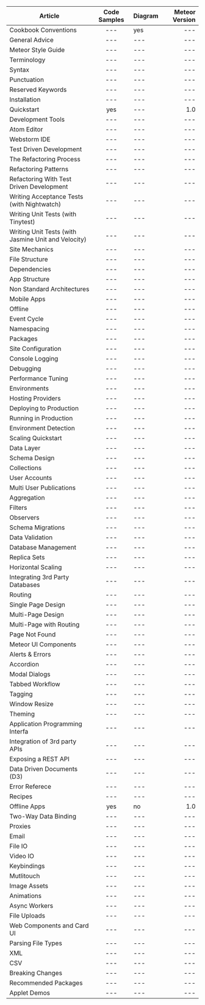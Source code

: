 
| Article       | Code Samples     |  Diagram        | Meteor Version |
| ------------- |:----------------:| ----------------|---------------:|
| Cookbook Conventions | --- | yes |  --- | 
| General Advice | --- | --- |  --- | 
| Meteor Style Guide | --- | --- |  --- | 
| Terminology | --- | --- |  --- | 
| Syntax | --- | --- |  --- | 
| Punctuation | --- | --- |  --- | 
| Reserved Keywords | --- | --- |  --- | 
| Installation | --- | --- |  --- | 
| Quickstart | yes | --- |  1.0 | 
| Development Tools | --- | --- |  --- | 
| Atom Editor | --- | --- |  --- | 
| Webstorm IDE | --- | --- |  --- | 
| Test Driven Development | --- | --- |  --- | 
| The Refactoring Process | --- | --- |  --- | 
| Refactoring Patterns | --- | --- |  --- | 
| Refactoring With Test Driven Development | --- | --- |  --- | 
| Writing Acceptance Tests (with Nightwatch) | --- | --- |  --- | 
| Writing Unit Tests (with Tinytest) | --- | --- |  --- | 
| Writing Unit Tests (with Jasmine Unit and Velocity) | --- | --- |  --- | 
| Site Mechanics | --- | --- |  --- | 
| File Structure | --- | --- |  --- | 
| Dependencies | --- | --- |  --- | 
| App Structure | --- | --- |  --- | 
| Non Standard Architectures | --- | --- |  --- |  
| Mobile Apps | --- | --- |  --- | 
| Offline | --- | --- | --- | 
| Event Cycle | --- | --- |  --- | 
| Namespacing | --- | --- |  --- | 
| Packages | --- | --- |  --- | 
| Site Configuration | --- | --- |  --- | 
| Console Logging | --- | --- |  --- | 
| Debugging | --- | --- |  --- | 
| Performance Tuning | --- | --- |  --- | 
| Environments | --- | --- | --- | 
| Hosting Providers | --- | --- |  --- | 
| Deploying to Production | --- | --- | --- | 
| Running in Production | --- | --- |  --- | 
| Environment Detection | --- | --- |  --- | 
| Scaling Quickstart | --- | --- |  --- | 
| Data Layer | --- | --- |  --- | 
| Schema Design | --- | --- |  --- | 
| Collections | --- | --- |  --- | 
| User Accounts | --- | --- |  --- | 
| Multi User Publications | --- | --- |  --- | 
| Aggregation | --- | --- |  --- | 
| Filters | --- | --- |  --- | 
| Observers | --- | --- |  --- | 
| Schema Migrations | --- | --- |  --- | 
| Data Validation | --- | --- |  --- | 
| Database Management | --- | --- |  --- | 
| Replica Sets | --- | --- |  --- | 
| Horizontal Scaling | --- | --- |  --- | 
| Integrating 3rd Party Databases | --- | --- | --- | 
| Routing | --- | --- | --- | 
| Single Page Design | --- | --- |  --- | 
| Multi-Page Design | --- | --- |  --- | 
| Multi-Page with Routing | --- | --- |  --- | 
| Page Not Found | --- | --- |  --- | 
| Meteor UI Components | --- | --- |  --- | 
| Alerts & Errors | --- | --- |  --- | 
| Accordion | --- | --- |  --- | 
| Modal Dialogs | --- | --- |  --- | 
| Tabbed Workflow | --- | --- |  --- | 
| Tagging | --- | --- |  --- | 
| Window Resize | --- | --- |  --- | 
| Theming | --- | --- |  --- | 
| Application Programming Interfa | --- | --- |  --- | 
| Integration of 3rd party APIs | --- | --- |  --- | 
| Exposing a REST API | --- | --- |  --- | 
| Data Driven Documents (D3) | --- | --- |  --- | 
| Error Referece | --- | --- |  --- | 
| Recipes | --- | --- | --- | 
| Offline Apps | yes | no |  1.0 | 
| Two-Way Data Binding | --- | --- |  --- | 
| Proxies | --- | --- | --- | 
| Email | --- | --- |  --- | 
| File IO | --- | --- |  --- | 
| Video IO | --- | --- |  --- | 
| Keybindings | --- | --- |  --- | 
| Mutlitouch | --- | --- | --- | 
| Image Assets | --- | --- | --- | 
| Animations | --- | --- |  --- | 
| Async Workers | --- | --- |  --- | 
| File Uploads | --- | --- |  --- | 
| Web Components and Card UI | --- | --- |  --- | 
| Parsing File Types | --- | --- |  --- | 
| XML | --- | --- |  --- | 
| CSV | --- | --- |  --- | 
| Breaking Changes | --- | --- |  --- | 
| Recommended Packages | --- | --- |  --- | 
| Applet Demos | --- | --- |  --- | 
